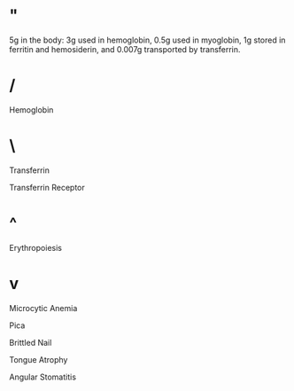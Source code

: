 # "

5g in the body: 3g used in hemoglobin, 0.5g used in myoglobin, 1g stored in ferritin and hemosiderin, and 0.007g transported by transferrin.

# /

Hemoglobin

# \

Transferrin

Transferrin Receptor

# ^

Erythropoiesis

# v

Microcytic Anemia

Pica

Brittled Nail

Tongue Atrophy

Angular Stomatitis
